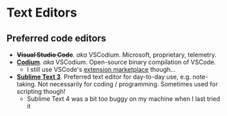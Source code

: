 # Text Editors

## Preferred code editors

- ~~**Visual Studio Code**~~. _aka_ VSCodium. Microsoft, proprietary, telemetry.
- [**Codium**](https://vscodium.com/). _aka_ VSCodium. Open-source binary compilation of VSCode.
  - I still use VSCode's [extension marketplace](https://github.com/VSCodium/vscodium/blob/master/DOCS.md#extensions-marketplace=) though...
- [**Sublime Text 3**](https://www.sublimetext.com/3). Preferred text editor for day-to-day use, e.g. note-taking. Not necessarily for coding / programming. Sometimes used for scripting though!
  - Sublime Text 4 was a bit too buggy on my machine when I last tried it
